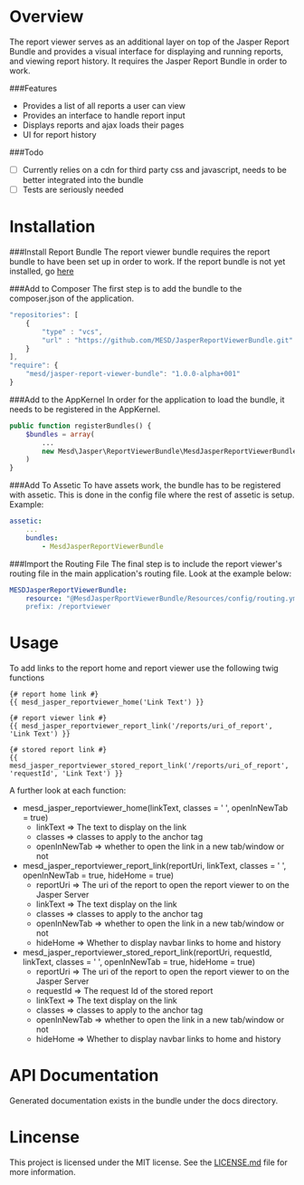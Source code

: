 Overview
========
The report viewer serves as an additional layer on top of the Jasper Report Bundle and provides a visual interface for displaying and running reports, and viewing report history.  It requires the Jasper Report Bundle in order to work.

###Features
- Provides a list of all reports a user can view
- Provides an interface to handle report input
- Displays reports and ajax loads their pages
- UI for report history

###Todo
- [ ] Currently relies on a cdn for third party css and javascript, needs to be better integrated into the bundle
- [ ] Tests are seriously needed

Installation
============
###Install Report Bundle
The report viewer bundle requires the report bundle to have been set up in order to work.  If the report bundle is not yet installed, go [here](https://github.com/MESD/JasperReportBundle)

###Add to Composer
The first step is to add the bundle to the composer.json of the application.
```javascript
"repositories": [
    {
        "type" : "vcs",
        "url" : "https://github.com/MESD/JasperReportViewerBundle.git"
    }
],
"require": {
    "mesd/jasper-report-viewer-bundle": "1.0.0-alpha+001"
}
```

###Add to the AppKernel
In order for the application to load the bundle, it needs to be registered in the AppKernel.
```php
public function registerBundles() {
    $bundles = array(
        ...
        new Mesd\Jasper\ReportViewerBundle\MesdJasperReportViewerBundle()
    )
}
```

###Add To Assetic
To have assets work, the bundle has to be registered with assetic.  This is done in the config file where the rest of assetic is setup.  Example:
```yaml
assetic:
    ...
    bundles:
        - MesdJasperReportViewerBundle
```

###Import the Routing File
The final step is to include the report viewer's routing file in the main application's routing file.  Look at the example below:
```yaml
MESDJasperReportViewerBundle:
    resource: "@MesdJasperRportViewerBundle/Resources/config/routing.yml
    prefix: /reportviewer
```

Usage
=====
To add links to the report home and report viewer use the following twig functions
```twig
{# report home link #}
{{ mesd_jasper_reportviewer_home('Link Text') }}
 
{# report viewer link #}
{{ mesd_jasper_reportviewer_report_link('/reports/uri_of_report', 'Link Text') }}
 
{# stored report link #}
{{ mesd_jasper_reportviewer_stored_report_link('/reports/uri_of_report', 'requestId', 'Link Text') }}
``` 
A further look at each function:
- mesd_jasper_reportviewer_home(linkText, classes = ' ', openInNewTab = true)
  - linkText => The text to display on the link
  - classes => classes to apply to the anchor tag
  - openInNewTab => whether to open the link in a new tab/window or not
- mesd_jasper_reportviewer_report_link(reportUri, linkText, classes = ' ', openInNewTab = true, hideHome = true)
  - reportUri => The uri of the report to open the report viewer to on the Jasper Server
  - linkText => The text display on the link
  - classes => classes to apply to the anchor tag
  - openInNewTab => whether to open the link in a new tab/window or not
  - hideHome => Whether to display navbar links to home and history
- mesd_jasper_reportviewer_stored_report_link(reportUri, requestId, linkText, classes = ' ', openInNewTab = true, hideHome = true)
  - reportUri => The uri of the report to open the report viewer to on the Jasper Server
  - requestId => The request Id of the stored report
  - linkText => The text display on the link
  - classes => classes to apply to the anchor tag
  - openInNewTab => whether to open the link in a new tab/window or not
  - hideHome => Whether to display navbar links to home and history

API Documentation
=================
Generated documentation exists in the bundle under the docs directory.

Lincense
========
This project is licensed under the MIT license.  See the [LICENSE.md](LICENSE.md) file for more information.
